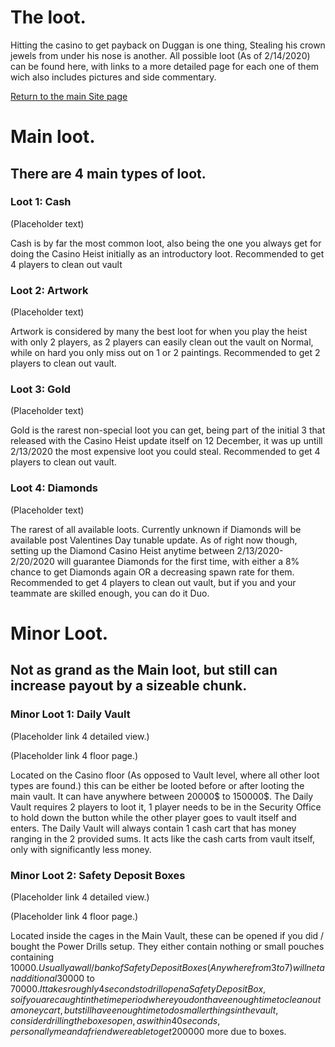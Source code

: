 # The loot.

Hitting the casino to get payback on Duggan is one thing, Stealing his crown jewels from under his nose is another. All possible loot (As of 2/14/2020) can be found here, with links to a more detailed page for each one of them wich also includes pictures and side commentary.

[Return to the main Site page](https://reddey.github.io/dchelp/)

# Main loot.

## There are 4 main types of loot.

### Loot 1: Cash

(Placeholder text)

Cash is by far the most common loot, also being the one you always get for doing the Casino Heist initially as an introductory loot. Recommended to get 4 players to clean out vault

### Loot 2: Artwork

(Placeholder text)

Artwork is considered by many the best loot for when you play the heist with only 2 players, as 2 players can easily clean out the vault on Normal, while on hard you only miss out on 1 or 2 paintings. Recommended to get 2 players to clean out vault.

### Loot 3: Gold

(Placeholder text)

Gold is the rarest non-special loot you can get, being part of the initial 3 that released with the Casino Heist update itself on 12 December, it was up untill 2/13/2020 the most expensive loot you could steal. Recommended to get 4 players to clean out vault.

### Loot 4: Diamonds

(Placeholder text)

The rarest of all available loots. Currently unknown if Diamonds will be available post Valentines Day tunable update. As of right now though, setting up the Diamond Casino Heist anytime between 2/13/2020-2/20/2020 will guarantee Diamonds for the first time, with either a 8% chance to get Diamonds again OR a decreasing spawn rate for them. Recommended to get 4 players to clean out vault, but if you and your teammate are skilled enough, you can do it Duo.

# Minor Loot.

## Not as grand as the Main loot, but still can increase payout by a sizeable chunk.

### Minor Loot 1: Daily Vault

(Placeholder link 4 detailed view.)

(Placeholder link 4 floor page.)

Located on the Casino floor (As opposed to Vault level, where all other loot types are found.) this can be either be looted before or after looting the main vault. It can have anywhere between 20000$ to 150000$. The Daily Vault requires 2 players to loot it, 1 player needs to be in the Security Office to hold down the button while the other player goes to vault itself and enters. The Daily Vault will always contain 1 cash cart that has money ranging in the 2 provided sums. It acts like the cash carts from vault itself, only with significantly less money.

### Minor Loot 2: Safety Deposit Boxes

(Placeholder link 4 detailed view.)

(Placeholder link 4 floor page.)

Located inside the cages in the Main Vault, these can be opened if you did / bought the Power Drills setup. They either contain nothing or small pouches containing 10000$. Usually a wall / bank of Safety Deposit Boxes (Anywhere from 3 to 7) will net an additional 30000$ to 70000$. It takes roughly 4 seconds to drill open a Safety Deposit Box, so if you are caught in the time period where you dont have enough time to clean out a money cart, but still have enough time to do smaller things in the vault, consider drilling the boxes open, as within 40 seconds, personally me and a friend were able to get 200000$ more due to boxes.
